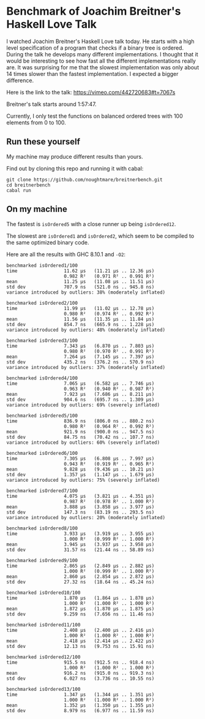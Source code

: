 # Benchmark of Joachim Breitner's Haskell Love Talk

I watched Joachim Breitner's Haskell Love talk today. He starts with a high level specification of a program that checks if a binary tree is ordered. During the talk he develops many different implementations. I thought that it would be interesting to see how fast all the different implementations really are. It was surprising for me that the slowest implementation was only about 14 times slower than the fastest implementation. I expected a bigger difference.

Here is the link to the talk: https://vimeo.com/442720683#t=7067s

Breitner's talk starts around 1:57:47.

Currently, I only test the functions on balanced ordered trees with 100
elements from 0 to 100.

## Run these yourself

My machine may produce different results than yours.

Find out by cloning this repo and running it with cabal:

```
git clone https://github.com/noughtmare/breitnerbench.git
cd breitnerbench
cabal run
```

## On my machine

The fastest is `isOrdered5` with a close runner up being `isOrdered12`.

The slowest are `isOrdered1` and `isOrdered2`, which seem to be compiled to the
same optimized binary code.

Here are all the results with GHC 8.10.1 and `-O2`:

```
benchmarked isOrdered1/100
time                 11.62 μs   (11.21 μs .. 12.36 μs)
                     0.982 R²   (0.971 R² .. 0.991 R²)
mean                 11.25 μs   (11.08 μs .. 11.51 μs)
std dev              707.9 ns   (521.0 ns .. 945.8 ns)
variance introduced by outliers: 38% (moderately inflated)

benchmarked isOrdered2/100
time                 11.99 μs   (11.02 μs .. 12.78 μs)
                     0.980 R²   (0.974 R² .. 0.992 R²)
mean                 11.56 μs   (11.35 μs .. 11.84 μs)
std dev              854.7 ns   (665.9 ns .. 1.228 μs)
variance introduced by outliers: 48% (moderately inflated)

benchmarked isOrdered3/100
time                 7.343 μs   (6.870 μs .. 7.803 μs)
                     0.980 R²   (0.970 R² .. 0.991 R²)
mean                 7.264 μs   (7.145 μs .. 7.397 μs)
std dev              435.2 ns   (376.2 ns .. 570.9 ns)
variance introduced by outliers: 37% (moderately inflated)

benchmarked isOrdered4/100
time                 7.065 μs   (6.582 μs .. 7.746 μs)
                     0.963 R²   (0.940 R² .. 0.987 R²)
mean                 7.923 μs   (7.686 μs .. 8.211 μs)
std dev              904.6 ns   (695.7 ns .. 1.309 μs)
variance introduced by outliers: 69% (severely inflated)

benchmarked isOrdered5/100
time                 836.9 ns   (806.0 ns .. 880.2 ns)
                     0.980 R²   (0.964 R² .. 0.992 R²)
mean                 921.9 ns   (900.0 ns .. 947.5 ns)
std dev              84.75 ns   (70.42 ns .. 107.7 ns)
variance introduced by outliers: 60% (severely inflated)

benchmarked isOrdered6/100
time                 7.305 μs   (6.808 μs .. 7.997 μs)
                     0.943 R²   (0.919 R² .. 0.965 R²)
mean                 9.828 μs   (9.436 μs .. 10.21 μs)
std dev              1.357 μs   (1.147 μs .. 1.679 μs)
variance introduced by outliers: 75% (severely inflated)

benchmarked isOrdered7/100
time                 4.075 μs   (3.821 μs .. 4.351 μs)
                     0.987 R²   (0.978 R² .. 1.000 R²)
mean                 3.888 μs   (3.858 μs .. 3.977 μs)
std dev              147.3 ns   (83.19 ns .. 293.5 ns)
variance introduced by outliers: 20% (moderately inflated)

benchmarked isOrdered8/100
time                 3.933 μs   (3.919 μs .. 3.955 μs)
                     1.000 R²   (0.999 R² .. 1.000 R²)
mean                 3.945 μs   (3.937 μs .. 3.958 μs)
std dev              31.57 ns   (21.44 ns .. 58.89 ns)

benchmarked isOrdered9/100
time                 2.865 μs   (2.849 μs .. 2.882 μs)
                     1.000 R²   (0.999 R² .. 1.000 R²)
mean                 2.860 μs   (2.854 μs .. 2.872 μs)
std dev              27.32 ns   (18.64 ns .. 45.24 ns)

benchmarked isOrdered10/100
time                 1.870 μs   (1.864 μs .. 1.878 μs)
                     1.000 R²   (1.000 R² .. 1.000 R²)
mean                 1.872 μs   (1.870 μs .. 1.875 μs)
std dev              9.259 ns   (7.656 ns .. 11.46 ns)

benchmarked isOrdered11/100
time                 2.408 μs   (2.400 μs .. 2.416 μs)
                     1.000 R²   (1.000 R² .. 1.000 R²)
mean                 2.418 μs   (2.414 μs .. 2.422 μs)
std dev              12.13 ns   (9.753 ns .. 15.91 ns)

benchmarked isOrdered12/100
time                 915.5 ns   (912.5 ns .. 918.4 ns)
                     1.000 R²   (1.000 R² .. 1.000 R²)
mean                 916.2 ns   (915.0 ns .. 919.3 ns)
std dev              6.027 ns   (3.736 ns .. 10.55 ns)

benchmarked isOrdered13/100
time                 1.347 μs   (1.344 μs .. 1.351 μs)
                     1.000 R²   (1.000 R² .. 1.000 R²)
mean                 1.352 μs   (1.350 μs .. 1.355 μs)
std dev              8.979 ns   (6.977 ns .. 11.59 ns)
```
